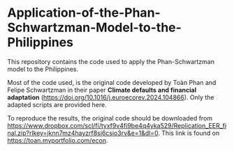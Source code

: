 # Application-of-the-Phan-Schwartzman-Model-to-the-Philippines
This repository contains the code used to apply the Phan-Schwartzman model to the Philippines.

Most of the code used, is the original code developed by Toàn Phan and Felipe Schwartzman in their paper **Climate defaults and financial adaptation** (https://doi.org/10.1016/j.euroecorev.2024.104866). Only the adapted scripts are provided here. 

To reproduce the results, the original code should be downloaded from https://www.dropbox.com/scl/fi/tyxf9v4fi9be4q4yka529/Replication_EER_final.zip?rlkey=jknn7mz4hayzrf8sj6csio3rv&e=1&dl=0. This link is found on https://toan.myportfolio.com/econ. 
